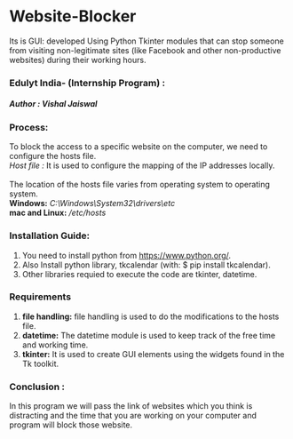 # Website-Blocker
Its is GUI: developed Using Python Tkinter modules that can stop someone from visiting non-legitimate sites (like Facebook and other non-productive websites) during their working hours.

### Edulyt India- (Internship Program) :
##### Author : Vishal Jaiswal

### Process:
To block the access to a specific website on the computer, we need to configure the hosts file.<br>
<em>Host file :</em> It is used to configure the mapping of the IP addresses locally. 
<br><br>
The location of the hosts file varies from operating system to operating system.<br>
<b> Windows:</b> <i>C:\Windows\System32\drivers\etc </i> <br>
<b>mac and Linux:</b> <i>/etc/hosts </i>

### Installation Guide:
1. You need to install python from https://www.python.org/.
2. Also Install python library, tkcalendar (with: $ pip install tkcalendar).
3. Other libraries requied to execute the code are tkinter, datetime.

### Requirements
1. <b>file handling:</b> file handling is used to do the modifications to the hosts file.
2. <b>datetime:</b> The datetime module is used to keep track of the free time and working time.
3. <b>tkinter:</b> It is used to create GUI elements using the widgets found in the Tk toolkit.

### Conclusion :
In this program we will pass the link of websites which you think is distracting and the time that you are working on your computer and program will block those website.
